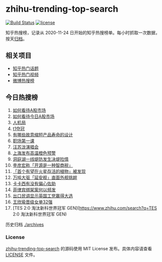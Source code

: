 # zhihu-trending-top-search

[![Build Status](https://github.com/justjavac/zhihu-trending-top-search/workflows/ci/badge.svg?branch=main)](https://github.com/justjavac/zhihu-trending-top-search/actions)
[![license](https://img.shields.io/github/license/justjavac/zhihu-trending-top-search)](https://github.com/justjavac/zhihu-trending-top-search/blob/main/LICENSE)

知乎热搜榜，记录从 2020-11-24
日开始的知乎热搜榜单。每小时抓取一次数据，按天[归档](./archives)。

## 相关项目

- [知乎热门话题](https://github.com/justjavac/zhihu-trending-hot-questions)
- [知乎热门视频](https://github.com/justjavac/zhihu-trending-hot-video)
- [微博热搜榜](https://github.com/justjavac/weibo-trending-hot-search)

## 今日热搜榜

<!-- BEGIN -->
<!-- 最后更新时间 Tue Jul 09 2024 18:07:23 GMT+0800 (China Standard Time) -->

1. [如何看待A股市场](https://www.zhihu.com/search?q=如何看待A股市场)
1. [如何看待今日A股市场](https://www.zhihu.com/search?q=如何看待今日A股市场)
1. [人机局](https://www.zhihu.com/search?q=人机局)
1. [t1夺冠](https://www.zhihu.com/search?q=t1夺冠)
1. [有哪些故意缩短产品寿命的设计](https://www.zhihu.com/search?q=有哪些故意缩短产品寿命的设计)
1. [职场第一课](https://www.zhihu.com/search?q=职场第一课)
1. [汪苏泷演唱会](https://www.zhihu.com/search?q=汪苏泷演唱会)
1. [上海发布高温橙色预警](https://www.zhihu.com/search?q=上海发布高温橙色预警)
1. [洞庭湖一线堤防发生决堤险情](https://www.zhihu.com/search?q=洞庭湖一线堤防发生决堤险情)
1. [李彦宏称「开源是一种智商税」](https://www.zhihu.com/search?q=李彦宏称「开源是一种智商税」)
1. [「首个有望在火星存活的植物」被发现](https://www.zhihu.com/search?q=「首个有望在火星存活的植物」被发现)
1. [万吨大驱「延安舰」直面外舰挑衅](https://www.zhihu.com/search?q=万吨大驱「延安舰」直面外舰挑衅)
1. [卡卡西有没有偏心佐助](https://www.zhihu.com/search?q=卡卡西有没有偏心佐助)
1. [菲律宾绑架案何以频发](https://www.zhihu.com/search?q=菲律宾绑架案何以频发)
1. [出口民调显示英国工党赢得大选](https://www.zhihu.com/search?q=出口民调显示英国工党赢得大选)
1. [王欣瑜晋级女单32强](https://www.zhihu.com/search?q=王欣瑜晋级女单32强)
1. [TES 2:0 淘汰新科世界冠军 GEN](https://www.zhihu.com/search?q=TES 2:0
   淘汰新科世界冠军 GEN)

<!-- END -->

历史归档 [./archives](./archives)

### License

[zhihu-trending-top-search](https://github.com/justjavac/zhihu-trending-top-search)
的源码使用 MIT License 发布。具体内容请查看 [LICENSE](./LICENSE) 文件。
